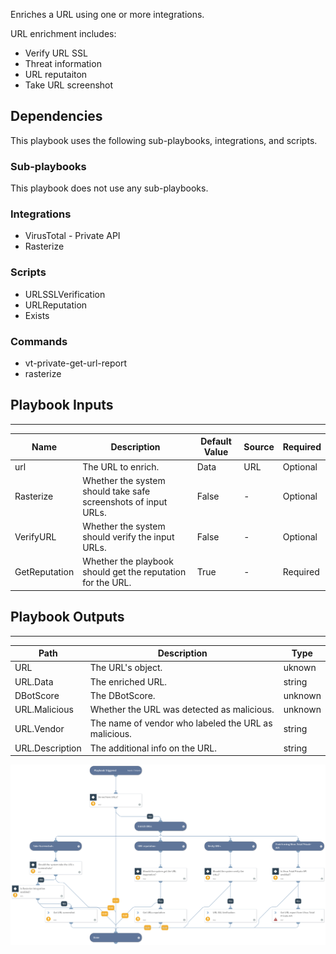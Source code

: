 Enriches a URL using one or more integrations.

URL enrichment includes:
* Verify URL SSL
* Threat information
* URL reputaiton
* Take URL screenshot

## Dependencies
This playbook uses the following sub-playbooks, integrations, and scripts.

### Sub-playbooks
This playbook does not use any sub-playbooks.

### Integrations
* VirusTotal - Private API
* Rasterize

### Scripts
* URLSSLVerification
* URLReputation
* Exists

### Commands
* vt-private-get-url-report
* rasterize

## Playbook Inputs
---

| **Name** | **Description** | **Default Value** | **Source** | **Required** |
| --- | --- | --- | --- | --- |
| url | The URL to enrich. | Data | URL | Optional |
| Rasterize | Whether the system should take safe screenshots of input URLs. | False | - | Optional |
| VerifyURL | Whether the system should verify the input URLs. | False | - | Optional |
| GetReputation | Whether the playbook should get the reputation for the URL. | True | - | Required |

## Playbook Outputs
---

| **Path** | **Description** | **Type** |
| --- | --- | --- |
| URL | The URL's object. | uknown |
| URL.Data | The enriched URL. | string |
| DBotScore | The DBotScore. | unknown |
| URL.Malicious | Whether the URL was detected as malicious. | unknown |
| URL.Vendor | The name of vendor who labeled the URL as malicious. | string |
| URL.Description | The additional info on the URL. | string |

![URL_Enrichment_Generic](https://github.com/ElazarK/content-docs/blob/master/images/playbooks/URL_Enrichment_Generic.png)
